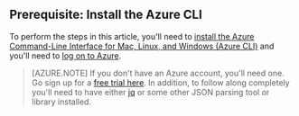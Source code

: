 ## Prerequisite: Install the Azure CLI

To perform the steps in this article, you'll need to [install the Azure Command-Line Interface for Mac, Linux, and Windows (Azure CLI)](..\articles\xplat-cli-install.md) and you'll need to [log on to Azure](..\articles\xplat-cli-connect.md). 

> [AZURE.NOTE] If you don't have an Azure account, you'll need one. Go sign up for a [free trial here](..\articles\active-directory\sign-up-organization.md). In addition, to follow along completely you'll need to have either [jq](https://stedolan.github.io/jq/) or some other JSON parsing tool or library installed.
